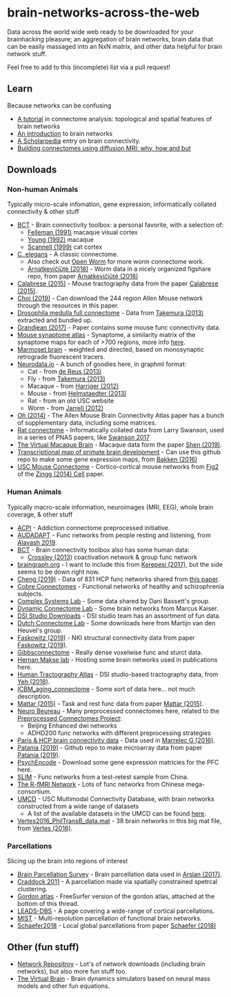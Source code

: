 # brain-networks-across-the-web
Data across the world wide web ready to be downloaded for your brainhacking pleasure; an aggregation of brain networks, brain data that can be easily massaged into an NxN matrix, and other data helpful for brain network stuff.

Feel free to add to this (incomplete) list via a pull request! 

## Learn
Because networks can be confusing

* [A tutorial](https://www.dynamic-connectome.org/t/tutorial/) in connectome analysis: topological and spatial features of brain networks
* [An	introduction](https://www.humanbrainmapping.org/files/2017/ED%20Courses/Course%20Materials/BrainGraphs_Fornito_Alex.pdf)	to	brain	networks
* [A Scholarpedia](http://www.scholarpedia.org/article/Brain_connectivity) entry on brain connectivity.
* [Building connectomes using diffusion MRI: why, how and but](https://ora.ox.ac.uk/objects/uuid:81f726ca-d1f1-48f3-b686-82f3d6a198ba)

## Downloads
### Non-human Animals
Typically micro-scale infomation, gene expression, informatically collated connectivity & other stuff

* [BCT](https://sites.google.com/site/bctnet/datasets/) - Brain connectivity toolbox: a personal favorite, with a selection of:
  * [Felleman (1991)](https://www.ncbi.nlm.nih.gov/pubmed/1822724) macaque visual cortex
  * [Young (1992)](https://www.nature.com/articles/358152a0) macaque
  * [Scannell (1999)](https://academic.oup.com/cercor/article/9/3/277/428916) cat cortex
* [C. elegans](http://wormwiring.org/) - A classic connectome. 
  * Also check out [Open Worm](http://openworm.org/downloads.html) for more worm connectome work.
  * [Arnatkevic̆iūtė (2018)](https://figshare.com/s/797199619fbabdab8c86) - Worm data in a nicely organized figshare repo, from paper [Arnatkevic̆iūtė (2018)](https://journals.plos.org/ploscompbiol/article?id=10.1371/journal.pcbi.1005989)
* [Calabrese (2015)](http://www.civm.duhs.duke.edu/mouseconnectome/#download) - Mouse tractography data from the paper [Calabrese (2015)](https://academic.oup.com/cercor/article/25/11/4628/2367615).
* [Choi (2019)](https://journals.plos.org/ploscompbiol/article?id=10.1371/journal.pcbi.1006978) - Can download the 244 region Allen Mouse network through the resources in this paper.
* [Drosophila medulla full connectome](https://figshare.com/articles/Drosophila_medulla_full_connectome/1249735) - Data from [Takemura (2013)](https://www.nature.com/articles/nature12450) extracted and bundled up.
* [Grandjean (2017)](http://www.jneurosci.org/content/37/34/8092) - Paper contains some mouse func connectivity data. 
* [Mouse synaptome atlas](https://www.cell.com/neuron/fulltext/S0896-6273(18)30581-6) - Synaptome, a similarity matrix of the synaptome maps for each of >700 regions, more info [here](http://synaptome.genes2cognition.org/). 
* [Marmoset brain](http://analytics.marmosetbrain.org/) - weighted and directed, based on monosynaptic retrograde fluorescent tracers.
* [Neurodata.io](https://neurodata.io/project/connectomes/) - A bunch of goodies here, in graphml format:
  * Cat - from [de Reus (2013)](http://www.jneurosci.org/content/33/32/12929.full)
  * Fly - from [Takemura (2013)](https://www.nature.com/articles/nature12450)
  * Macaque - from [Harriger (2012)](https://journals.plos.org/plosone/article?id=10.1371/journal.pone.0046497)
  * Mouse - from [Helmstaedter (2013)](https://www.nature.com/articles/nature12346)
  * Rat - from an old USC website
  * Worm - from [Jarrell (2012)](https://science.sciencemag.org/content/337/6093/437.full)
* [Oh (2014)](https://www.ncbi.nlm.nih.gov/pmc/articles/PMC5102064/) - The Allen Mouse Brain Connectivity Atlas paper has a bunch of supplementary data, including some matrices. 
* [Rat connectome](https://www.pnas.org/highwire/filestream/624512/field_highwire_adjunct_files/2/pnas.1712928114.sd03.xlsx) - Informatically collated data from Larry Swanson, used in a series of PNAS papers, like [Swanson 2017](https://www.pnas.org/content/114/45/E9692)
* [The Virtual Macaque Brain](https://zenodo.org/record/1471588#.XEDwPc9Kj9U) - Macaque data form the paper [Shen (2019)](https://www.sciencedirect.com/science/article/pii/S1053811919301041). 
* [Transcriptional map of primate brain development](https://github.com/AllenBrainAtlas/DevRhesusLMD) - Can use this github repo to make some gene expression maps, from [Bakken (2016)](https://www.nature.com/articles/nature18637)
* [USC Mouse Connectome](http://www.mouseconnectome.org/MCP/page/tables/supplementary?paperId=17) - Cortico-cortical mouse networks from [Fig2](http://www.mouseconnectome.org/MCP/page/documents/figures?paperId=17) of the [Zingg (2014) Cell](https://www.cell.com/abstract/S0092-8674%2814%2900222-0) paper.

### Human Animals 
Typically macro-scale information, neuroimages (MRI, EEG), whole brain coverage, & other stuff

* [ACPI](http://fcon_1000.projects.nitrc.org/indi/ACPI/html/index.html) - Addiction connectome preprocessed initiative. 
* [AUDADAPT](https://osf.io/28r57/) - Func networks from people resting and listening, from [Alavash 2019](https://www.pnas.org/content/116/2/660).
* [BCT](https://sites.google.com/site/bctnet/datasets/) - Brain connectivity toolbox also has some human data:
  * [Crossley (2013)](https://www.pnas.org/content/110/28/11583) coactivation network & group func network
* [braingraph.org]() - I want to include this from [Kerepesi (2017)](https://link.springer.com/article/10.1007%2Fs11571-017-9445-1), but the side seems to be down right now.
* [Cheng (2019)](https://datadryad.org/resource/doi:10.5061/dryad.736t01r) - Data of 831 HCP func networks shared from [this paper](https://elifesciences.org/articles/40765).
* [Cobre Connectomes](https://figshare.com/articles/Cobre_Connectomes_GZ/1328237) - Functional networks of healthy and schizophrenia subjects.
* [Complex Systems Lab](https://complexsystemsupenn.com/codedata) - Some data shared by Dani Bassett's group.
* [Dynamic Connectome Lab](https://www.dynamic-connectome.org/?page_id=25) - Some brain networks from Marcus Kaiser.
* [DSI Studio Downloads](http://dsi-studio.labsolver.org/download-images) - DSI studio team has an assortment of fun data.
* [Dutch Connectome Lab](http://www.dutchconnectomelab.nl/) - Some downloads here from Martijn van den Heuvel's group.
* [Faskowitz (2019)](https://figshare.com/articles/Faskowitz2018wsbmLifeSpan_data/6983018) - NKI structural connectivity data from paper [Faskowitz (2019)](https://www.nature.com/articles/s41598-018-31202-1). 
* [Gibbsconnectome](https://www.nitrc.org/projects/gibbsconnectome/) - Really dense voxelwise func and sturct data.
* [Hernan Makse lab](http://www-levich.engr.ccny.cuny.edu/webpage/hmakse/brain/) - Hosting some brain networks used in publications here.
* [Human Tractography Atlas](http://brain.labsolver.org/tractography/download) - DSI studio-based tractography data, from [Yeh (2018)](https://www.sciencedirect.com/science/article/pii/S1053811918304324).
* [ICBM_aging_connectome](https://figshare.com/articles/ICBM_aging_connectome/) - Some sort of data here... not much description.
* [Mattar (2015)](https://datadryad.org/resource/doi:10.5061/dryad.94t53) - Task and rest func data from paper [Mattar (2015)](https://journals.plos.org/ploscompbiol/article?id=10.1371/journal.pcbi.1004533).
* [Neuro Beureau](https://www.nitrc.org/frs/?group_id=383) - Many preprocessed connectomes here, related to the [Preprocessed Connectomes Project](http://preprocessed-connectomes-project.org/datasets.html): 
  * Beijing Enhanced dwi networks
  * ADHD200 func networks with different preprocessing strategies
* [Paris & HCP brain connectivity data](https://figshare.com/articles/Paris_HCP_brain_connectivity_data/3749595) - Data used in [Marrelec G (2016)](https://journals.plos.org/ploscompbiol/article?id=10.1371/journal.pcbi.1005031).
* [Patania (2019)](https://github.com/alpatania/AHBA_microarray_Mapper) - Github repo to make microarray data from paper [Patania (2019)](https://www.mitpressjournals.org/doi/abs/10.1162/netn_a_00094).
* [PsychEncode](http://resource.psychencode.org/#Pipeline) - Download some gene expression matricies for the PFC here.
* [SLIM](http://fcon_1000.projects.nitrc.org/indi/retro/southwestuni_qiu_index.html) - Func networks from a test-retest sample from China.
* [The R-fMRI Network](http://rfmri.org/DownloadRfMRIMaps) - Lots of func networks from Chinese mega-consortium.
* [UMCD](http://umcd.humanconnectomeproject.org/) - USC Multimodal Connectivity Database, with brain networks constructed from a wide range of datasets
  * A list of the available datasets in the UMCD can be found [here](http://umcd.humanconnectomeproject.org/umcd/default/browse_studies). 
* [Vertes2016_PhilTransB_data.mat](https://figshare.com/articles/Vertes2016_PhilTransB_data_mat/3363433) - 38 brain networks in this big mat file, from [Vertes (2016)](https://royalsocietypublishing.org/doi/10.1098/rstb.2015.0362).

### Parcellations
Slicing up the brain into regions of interest

* [Brain Parcellation Survey](https://biomedia.doc.ic.ac.uk/brain-parcellation-survey/) - Brain parcellation data used in [Arslan (2017)](https://www.sciencedirect.com/science/article/pii/S1053811917303026).
* [Craddock 2011](http://ccraddock.github.io/cluster_roi/atlases.html) - A parcellation made via spatially constrained spetrcal clustering. 
* [Gordon atlas](https://mail.nmr.mgh.harvard.edu/pipermail//freesurfer/2017-April/051470.html) - FreeSurfer version of the gordon atlas, attached at the bottom of this thread.
* [LEADS-DBS](https://www.lead-dbs.org/helpsupport/knowledge-base/atlasesresources/cortical-atlas-parcellations-mni-space/) - A page covering a wide-range of cortical parcellations.
* [MIST](https://mniopenresearch.org/articles/1-3) - Multi-resolution parcellation of functional brain networks.
* [Schaefer2018](https://github.com/ThomasYeoLab/CBIG/tree/master/stable_projects/brain_parcellation/Schaefer2018_LocalGlobal) - Local global parcellations from paper [Schaefer (2018)](http://people.csail.mit.edu/ythomas/publications/2018LocalGlobal-CerebCor.pdf)

## Other (fun stuff)

* [Network Repositroy](http://networkrepository.com/index.php) - Lot's of network downloads (including brain networks), but also more fun stuff too.
* [The Virtual Brain](https://www.thevirtualbrain.org/tvb/zwei/home) - Brain dynamics simulators based on neural mass models and other fun equations.
